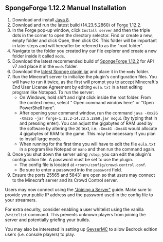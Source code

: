 ## SpongeForge 1.12.2 Manual Installation

1. Download and install [Java 8](https://adoptium.net/?variant=openjdk8&jvmVariant=hotspot).
2. Download and run the latest build (14.23.5.2860)
   of [Forge 1.12.2](https://files.minecraftforge.net/net/minecraftforge/forge/index_1.12.2.html).
3. In the Forge pop-up window, click `Install server` and then the triple dots in the corner to open
   the directory selector. Find or create a new, empty folder and click Open, then click OK. This
   folder will be important in later steps and will hereafter be referred to as the "root folder".
4. Navigate to the folder you created iny our file explorer and create a new folder inside it
   called `mods`.
6. Download the latest recommended build
   of [SpongeForge 1.12.2](https://www.spongepowered.org/downloads/spongevanilla?minecraft=1.12.2&offset=0)
   for API v7 and place it in the `mods` folder.
9. Download
   the [latest Sponge plugin jar](https://github.com/qixils/minecraft-crowdcontrol/releases/latest)
   and place it in the `mods` folder.
10. Run the Minecraft server to initialize the plugin's configuration files. You will have to run it
    twice, as the first will prompt you to accept Minecraft's End User License Agreement by editing
    `eula.txt` in a text editing program like Notepad. To run the server:
    - On Windows, hold shift and right click inside the root folder. From the context menu, select "
      Open command window here" or "Open PowerShell here".
    - After opening your command window, run the
      command `java -Xmx2G -Xms2G -jar forge-1.12.2-14.23.5.2860.jar nogui` (by typing that in and
      pressing enter). You can adjust the gigabytes of RAM used by the software by altering the `2G`
      text, i.e. `-Xmx4G -Xms4G`
      would allocate 4 gigabytes of RAM to the game. This may be necessary if you plan to install
      large mods.
    - When running for the first time you will have to edit the file `eula.txt` in a program like
      Notepad or `nano` and then run the command again.
11. Once you shut down the server using `/stop`, you can edit the plugin's configuration file. A
    password must be set to use the plugin.
    - The config file is located at `<root>/config/crowd-control.conf`.
    - Be sure to enter a password into the `password` field.
12. Ensure the ports 25565 and 58431 are open so that users may connect to the Minecraft server and
    its Crowd Control server.

Users may now connect using the ["Joining a Server"](sponge_joining_a_server.md) guide. Make sure to
provide your public IP address and the password used in the config file to your streamers.

For extra security, consider enabling a user whitelist using the vanilla `/whitelist` command. This
prevents unknown players from joining the server and potentially griefing your builds.

You may also be interested in setting up [GeyserMC](https://geysermc.org/) to allow Bedrock edition
users (i.e. console players) to play.